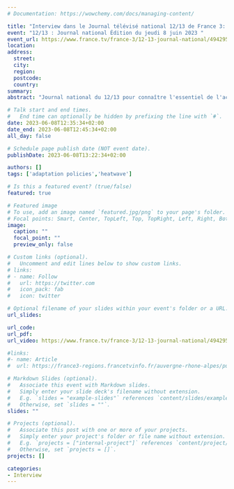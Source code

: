 ```yaml
---
# Documentation: https://wowchemy.com/docs/managing-content/

title: "Interview dans le Journal télévisé national 12/13 de France 3: annonce du plan de gestion des vagues de chaleur du gouvernement."
event: "12/13 : Journal national Édition du jeudi 8 juin 2023 "
event_url: https://www.france.tv/france-3/12-13-journal-national/4942957-edition-du-jeudi-8-juin-2023.html
location:
address:
  street:
  city:
  region:
  postcode:
  country:
summary: 
abstract: "Journal national du 12/13 pour connaître l'essentiel de l'actualité nationale à la mi-journée."

# Talk start and end times.
#   End time can optionally be hidden by prefixing the line with `#`.
date: 2023-06-08T12:35:34+02:00
date_end: 2023-06-08T12:45:34+02:00
all_day: false

# Schedule page publish date (NOT event date).
publishDate: 2023-06-08T13:22:34+02:00

authors: []
tags: ['adaptation policies','heatwave']

# Is this a featured event? (true/false)
featured: true

# Featured image
# To use, add an image named `featured.jpg/png` to your page's folder. 
# Focal points: Smart, Center, TopLeft, Top, TopRight, Left, Right, BottomLeft, Bottom, BottomRight.
image:
  caption: ""
  focal_point: ""
  preview_only: false

# Custom links (optional).
#   Uncomment and edit lines below to show custom links.
# links:
# - name: Follow
#   url: https://twitter.com
#   icon_pack: fab
#   icon: twitter

# Optional filename of your slides within your event's folder or a URL.
url_slides:

url_code:
url_pdf:
url_video: https://www.france.tv/france-3/12-13-journal-national/4942957-edition-du-jeudi-8-juin-2023.html

#links:
#- name: Article
#  url: https://france3-regions.francetvinfo.fr/auvergne-rhone-alpes/puy-de-dome/clermont-ferrand/rechauffement-climatique-vegetaliser-nos-communes-est-ce-suffisant-on-fait-le-point-avec-des-experts-2754830.html

# Markdown Slides (optional).
#   Associate this event with Markdown slides.
#   Simply enter your slide deck's filename without extension.
#   E.g. `slides = "example-slides"` references `content/slides/example-slides.md`.
#   Otherwise, set `slides = ""`.
slides: ""

# Projects (optional).
#   Associate this post with one or more of your projects.
#   Simply enter your project's folder or file name without extension.
#   E.g. `projects = ["internal-project"]` references `content/project/deep-learning/index.md`.
#   Otherwise, set `projects = []`.
projects: []

categories:
- Interview
---
```

